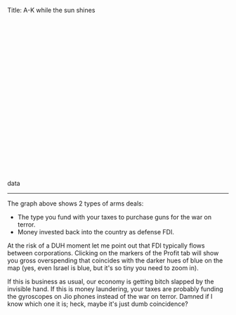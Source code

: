 Title: A-K while the sun shines

<meta name="viewport" content="width=500">
<div id="map" style="width: 600px; height: 350px;"></div>

<link rel="stylesheet" href="https://unpkg.com/leaflet@1.6.0/dist/leaflet.css" integrity="sha512-xwE/Az9zrjBIphAcBb3F6JVqxf46+CDLwfLMHloNu6KEQCAWi6HcDUbeOfBIptF7tcCzusKFjFw2yuvEpDL9wQ==" crossorigin=""/>

<script src="https://unpkg.com/leaflet@1.6.0/dist/leaflet.js" integrity="sha512-gZwIG9x3wUXg2hdXF6+rVkLF/0Vi9U8D2Ntg4Ga5I5BZpVkVxlJWbSQtXPSiUTtC0TjtGOmxa1AJPuV0CPthew==" crossorigin=""></script>

<script src="https://cdn.jsdelivr.net/gh/rmguy/js@master/weapons/countries_weapons.js"></script>

<style>
.legend { text-align: left; line-height: 18px; color: #555; } .legend i { width: 18px; height: 18px; float: left; margin-right: 8px; opacity: 0.5; }
.leaflet-control-layers-expanded {
  color: white;
  background-color: transparent;
}
</style>

<script>		
	// Creating a map object
	// This is a leaflet api call. Arg 1 is the div id above.  
    var layer = L.tileLayer('https://{s}.basemaps.cartocdn.com/dark_nolabels/{z}/{x}/{y}.png', {
		subdomains: 'abcd',
		maxZoom: 19
	});
	
	// Creating map options
	var mapOptions = {
		// Lat/long
		center: [41, 12],
		// zoom level of map
        zoom: 1,
		attributionControl: false,
		layers: [layer]
	}
    var map = new L.map('map', mapOptions);
    
    // Coloring countries
	function getColor(d) {
    	return d > 10000 ? '#045a8d' :
           d > 5000  ? '#2b8cbe' :
           d > 999  ? '#74a9cf' :
           d > 500  ? '#a6bddb' :
           d > 100   ? '#d0d1e6' :
           				'#f1eef6';
	}
	function style(feature) {
		return {
			fillColor: getColor(feature.properties.net),
			weight: 2,
			opacity: 0,
			// color: 'white',
			// dashArray: '3',
			fillOpacity: 0.3
		};
	}

	L.geoJson(countriesData, {style: style}).addTo(map)

    // Legend creation
	var legend = L.control({position: 'bottomleft'});

	legend.onAdd = function (map) {
		var div = L.DomUtil.create('div', 'info legend'),
			grades = [10, 100, 500, 1000, 5000, 10000],
			labels = ['<span style="color:white">Defense FDI into India (L₹)</span><br>'];

			// loop through our density intervals and generate a label with a colored square for each interval
		for (var i = 0; i < grades.length; i++) {
			// div.innerHTML +=
			labels.push(
				'<i style="background:' + getColor(grades[i] + 1) + '"></i><span style="color: white">' +
				grades[i] + (grades[i + 1] ? '&ndash;' + grades[i + 1] + '</span><br>' : '+'));				
		}
        	div.innerHTML = labels.join('');
		return div;
	};

	legend.addTo(map);

    	// Creating Layers for markers
	var air_brazil_marker = L.marker([-14.2350, -51.9253])
	var air_brazil = air_brazil_marker.bindPopup('ERJ-145(3)');
	air_brazil_marker.on('mouseover', function (e) {
		this.openPopup();
	});
	air_brazil_marker.on('mouseout', function (e) {
		this.closePopup();
	});

	var air_canada_marker = L.marker([56.1304, -106.3468])
	var air_canada = air_canada_marker.bindPopup('PT6(85), PW100(112)');
	air_canada_marker.on('mouseover', function (e) {
		this.openPopup();
	});
	air_canada_marker.on('mouseout', function (e) {
		this.closePopup();
	});

	var air_france_marker = L.marker([46.2276, 1.2137])
	var air_france = air_france_marker.bindPopup('Mirage-2000-5(49), Rafale(36)');
	air_france_marker.on('mouseover', function (e) {
		this.openPopup();
	});
	air_france_marker.on('mouseout', function (e) {
		this.closePopup();
	});

	var air_germany_marker = L.marker([51.165, 10.4515])
	var air_germany = air_germany_marker.bindPopup('Do-228MP(52)');
	air_germany_marker.on('mouseover', function (e) {
		this.openPopup();
	});
	air_germany_marker.on('mouseout', function (e) {
		this.closePopup();
	});


	var air_russia_marker = L.marker([61.5240, 105.3188])
	var air_russia = air_russia_marker.bindPopup('Su-30MK(182)<br>Mig-29SMT/Fulcrum-F(92)<br>A-50EhI(2)');
	air_russia_marker.on('mouseover', function (e) {
		this.openPopup();
	});
	air_russia_marker.on('mouseout', function (e) {
		this.closePopup();
	});


	var air_spain_marker = L.marker([40.4637, -3.7492])
	var air_spain = air_spain_marker.bindPopup('C-295(56)'); 
	air_spain_marker.on('mouseover', function (e) {
		this.openPopup();
	});
	air_spain_marker.on('mouseout', function (e) {
		this.closePopup();
	});

	var air_switzerland_marker = L.marker([46.8182, 8.2275])
	var air_switzerland = air_switzerland_marker.bindPopup('PC-7 Turbo Trainer (75)');
	air_switzerland_marker.on('mouseover', function (e) {
		this.openPopup();
	});
	air_switzerland_marker.on('mouseout', function (e) {
		this.closePopup();
	});

	var air_us_marker = L.marker([37.0902, -95.7129])
	var air_us = air_us_marker.bindPopup('P-8A Poseidon(12), C-130J-30 Hercules(7)');
	air_us_marker.on('mouseover', function (e) {
		this.openPopup();
	});
	air_us_marker.on('mouseout', function (e) {
		this.closePopup();
	});

	var air_countries = L.layerGroup([air_brazil, air_canada, air_france, air_germany, air_russia, air_spain, air_switzerland, air_us]);

	var missile_france = L.marker([46.2276, 2.2137]).bindPopup('MILAN(22250),SM-39 Exocet(36)');
	var missile_russia = L.marker([61.5240, 105.3188]).bindPopup('9M113 Konkurs/AT-5(40000)<br>PJ-10 BrahMos(1042)<br>9M119 Svir/AT-11(25000)');
	var missile_us = L.marker([37.0902, -95.7129]).bindPopup('AGM-114K/L Hellfire(1354), FIM-92 Stinger(245), RGM-84L Harpoon-2(12)');
	var missile_israel = L.marker([31.0461, 34.8516]).bindPopup('Barak-8/ER(1930),Derby(750),Python-5(750)');
	var missile_countries = L.layerGroup([missile_france, missile_us, missile_russia, missile_israel]);

	var chopper_france = L.marker([46.2276, 2.2137]).bindPopup('SA-315B Lamba(20)');
	var chopper_russia = L.marker([61.5240, 105.3188]).bindPopup('Ka-226T Sergei(200), Mi-8MT/Mi-17(116),');
	var chopper_us = L.marker([37.0902, -85.7129]).bindPopup('AH-64E Apache Guardian(28),CH-47F Chinook(15)');
	var chopper_countries =  L.layerGroup([chopper_france, chopper_russia, chopper_us]);

	var tank_russia = L.marker([61.5240, 105.3188]).bindPopup('T-90S(1000)');
	var tank_countries = L.layerGroup([tank_russia]);

	var sub_france = L.marker([46.2276, 2.2137]).bindPopup('Scorpene(6)');
	var sub_russia = L.marker([60, 90.3188]).bindPopup('Project 971I/Akula(1)');
	var sub_countries = L.layerGroup([sub_france, sub_russia]);

	var chopper_us_profit = L.marker([37.0902, -85.7129]).bindPopup('AH-64E Apache Guardian(28)<br>CH-47F Chinook(15)<br>Sale/Market: 2.02');
	var missile_israel_profit = L.marker([31.0461, 34.8516]).bindPopup('Barak-8/ER(1930)<br>Derby(750)<br>Python-5(750)<br>Sale/Market: 1.45');
	var missile_russia_profit = L.marker([51.5240, 105.3188]).bindPopup('9M113 Konkurs/AT-5(40000)<br>PJ-10 BrahMos(1042)<br>9M119 Svir/AT-11(25000)<br>Sale/Market: 1.87');
	var air_us_profit = L.marker([37.0902, -95.7129]).bindPopup('P-8A Poseidon(12)<br>C-130J-30 Hercules(7)<br>Sale/Market: 1.66');
	var air_france_profit = L.marker([46.2276, 1.2137]).bindPopup('Mirage-2000-5(49)<br>Rafale(36)<br>Sale/Market: 2.47');

	var profit_deals = L.layerGroup([chopper_us_profit, missile_israel_profit, missile_russia_profit, air_us_profit, air_france_profit]);

	var baseMap = {	
		"Fighters": air_countries,
		"Missiles": missile_countries,
		"Choppers": chopper_countries,
		"Tanks": tank_countries,
		"Submarines": sub_countries,
		"Profit": profit_deals
	}

	L.control.layers(baseMap, null, {collapsed: false}, {position:'topleft'}).addTo(map);

</script>
<a href="https://github.com/rmguy/js/blob/master/weapons/README.md" style="text-decoration: none; font-size: 1em;">data</a>
<hr>
The graph above shows 2 types of arms deals:    

* The type you fund with your taxes to purchase guns for the war on terror.
* Money invested back into the country as defense FDI.

At the risk of a DUH moment let me point out that FDI typically flows between corporations. Clicking on the markers of the Profit tab will show you gross overspending that coincides with the darker hues of blue on the map (yes, even Israel is blue, but it's so tiny you need to zoom in). 

If this is business as usual, our economy is getting bitch slapped by the invisible hand. If this is money laundering, your taxes are probably funding the gyroscopes on Jio phones instead of the war on terror. Damned if I know which one it is; heck, maybe it's just dumb coincidence? 
